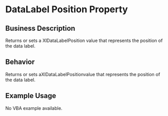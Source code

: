 # DataLabel Position Property

## Business Description
Returns or sets a XlDataLabelPosition value that represents the position of the data label.

## Behavior
Returns or sets aXlDataLabelPositionvalue that represents the position of the data label.

## Example Usage
No VBA example available.